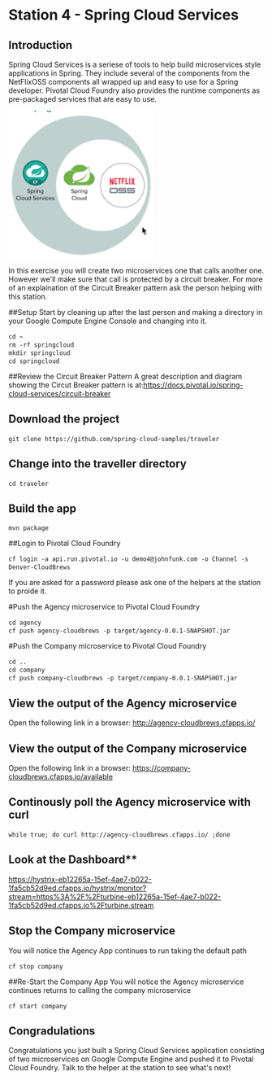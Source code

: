 # Station 4 - Spring Cloud Services

## Introduction
Spring Cloud Services is a seriese of tools to help build microservices style applications in Spring.  They include several of the components from the NetFlixOSS components all wrapped up and easy to use for a Spring developer.  Pivotal Cloud Foundry also provides the runtime components as pre-packaged services that are easy to use. 

![Spring Cloud Services Diagram](https://github.com/JohnFunk-Pivotal/CloudBrews-SpringCloudServices/blob/master/SpringCloudServices.png "Spring Cloud Services Diagram")

In this exercise you will create two microservices one that calls another one.  However we'll make sure that call is protected by a circuit breaker.   For more of an explaination of the Circuit Breaker pattern ask the person helping with this station.


##Setup
Start by cleaning up after the last person and making a directory in your Google Compute Engine Console and changing into it.

```
cd ~
rm -rf springcloud
mkdir springcloud
cd springcloud
```

##Review the Circuit Breaker Pattern
A great description and diagram showing the Circut Breaker pattern is at:https://docs.pivotal.io/spring-cloud-services/circuit-breaker


## Download the project
```
git clone https://github.com/spring-cloud-samples/traveler
```

## Change into the traveller directory
```
cd traveler
```

## Build the app
```
mvn package
```

##Login to Pivotal Cloud Foundry
```
cf login -a api.run.pivotal.io -u demo4@johnfunk.com -o Channel -s Denver-CloudBrews
```
If you are asked for a password please ask one of the helpers at the station to proide it.

#Push the Agency microservice to Pivotal Cloud Foundry
```
cd agency
cf push agency-cloudbrews -p target/agency-0.0.1-SNAPSHOT.jar
```

#Push the Company microservice to Pivotal Cloud Foundry
```
cd ..
cd company
cf push company-cloudbrews -p target/company-0.0.1-SNAPSHOT.jar
```

## View the output of the Agency microservice
Open the following link in a browser: http://agency-cloudbrews.cfapps.io/

## View the output of the Company microservice
Open the following link in a browser: https://company-cloudbrews.cfapps.io/available

## Continously poll the Agency microservice with curl
```
while true; do curl http://agency-cloudbrews.cfapps.io/ ;done
```

## Look at the Dashboard**
https://hystrix-eb12265a-15ef-4ae7-b022-1fa5cb52d9ed.cfapps.io/hystrix/monitor?stream=https%3A%2F%2Fturbine-eb12265a-15ef-4ae7-b022-1fa5cb52d9ed.cfapps.io%2Fturbine.stream

## Stop the Company microservice
You will notice the Agency App continues to run taking the default path
```
cf stop company
```

##Re-Start the Company App
You will notice the Agency microservice continues returns to calling the company microservice 
```
cf start company
```

## Congradulations
Congratulations you just built a Spring Cloud Services application consisting of two microservices on Google Compute Engine and pushed it to Pivotal Cloud Foundry. Talk to the helper at the station to see what's next!
